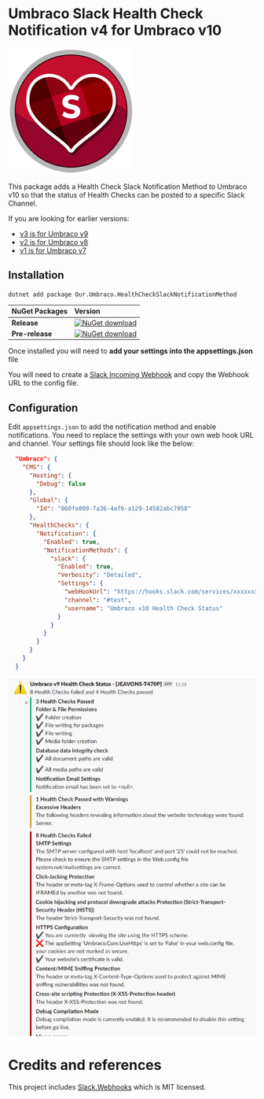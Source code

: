 # Umbraco Slack Health Check Notification v4 for Umbraco v10 #

![Icon](https://github.com/CrumpledDog/Umbraco-HealthCheckSlackNotificationMethod/blob/develop/build/assets/icon/slack-health-check-notification-256.png?raw=true)

This package adds a Health Check Slack Notification Method to Umbraco v10 so that the status of Health Checks can be posted to a specific Slack Channel.

If you are looking for earlier versions:
- [v3 is for Umbraco v9](https://github.com/CrumpledDog/Umbraco-HealthCheckSlackNotificationMethod/tree/develop-v3)
- [v2 is for Umbraco v8](https://github.com/CrumpledDog/Umbraco-HealthCheckSlackNotificationMethod/tree/develop-v2)
- [v1 is for Umbraco v7](https://github.com/CrumpledDog/Umbraco-HealthCheckSlackNotificationMethod/tree/develop)

## Installation ##

```none
dotnet add package Our.Umbraco.HealthCheckSlackNotificationMethod  
```

|NuGet Packages    |Version           |
|:-----------------|:-----------------|
|**Release**|[![NuGet download](http://img.shields.io/nuget/vpre/Our.Umbraco.HealthCheckSlackNotificationMethod.svg)](https://www.nuget.org/packages/Our.Umbraco.HealthCheckSlackNotificationMethod/)
|**Pre-release**|[![NuGet download](https://img.shields.io/myget/umbraco-packages/vpre/Our.Umbraco.HealthCheckSlackNotificationMethod.svg)](https://www.myget.org/feed/umbraco-packages/package/nuget/Our.Umbraco.HealthCheckSlackNotificationMethod/)

Once installed you will need to **add your settings into the appsettings.json** file

You will need to create a [Slack Incoming Webhook](https://my.slack.com/services/new/incoming-webhook/) and copy the Webhook URL to the config file. 

## Configuration ##

Edit `appsettings.json` to add the notification method and enable notifications. You need to replace the settings with your own web hook URL and channel. Your settings  file should look like the below:

```json
  "Umbraco": {
    "CMS": {
      "Hosting": {
        "Debug": false
      },
      "Global": {
        "Id": "060fe809-7a36-4af6-a129-14582abc7058"
      },
      "HealthChecks": {
        "Notification": {
          "Enabled": true,
          "NotificationMethods": {
            "slack": {
              "Enabled": true,
              "Verbosity": "Detailed",
              "Settings": {
                "webHookUrl": "https://hooks.slack.com/services/xxxxxxxx/xxxxxxxx/xxxxxxxxx",
                "channel": "#test",
                "username": "Umbraco v10 Health Check Status"
              }
            }
          }
        }
      }
    }
  }
```

![Example](docs/example.png)

# Credits and references

This project includes [Slack.Webhooks](https://github.com/nerdfury/Slack.Webhooks) which is MIT licensed.
